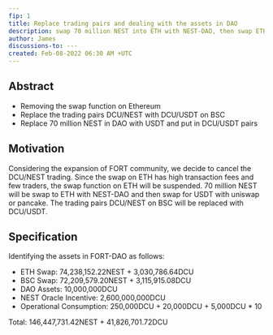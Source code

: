 ```yaml
---
fip: 1
title: Replace trading pairs and dealing with the assets in DAO
description: swap 70 million NEST into ETH with NEST-DAO, then swap ETH to USDT; replace the trading pairs DCU/NEST on BSC with DCU/USDT.
author: James
discussions-to: ---
created: Feb-08-2022 06:30 AM +UTC
---
```


## Abstract
- Removing the swap function on Ethereum
- Replace the trading pairs DCU/NEST with DCU/USDT on BSC 
- Replace 70 million NEST in DAO with USDT and put in DCU/USDT pairs

## Motivation
Considering the expansion of FORT community, we decide to cancel the DCU/NEST trading.
Since the swap on ETH has high transaction fees and few traders, the swap function on ETH will be suspended. 
70 million NEST will be swap to ETH with NEST-DAO and then swap for USDT with uniswap or pancake.
The trading pairs DCU/NEST on BSC will be replaced with DCU/USDT.


## Specification

Identifying the assets in FORT-DAO as follows:

- ETH Swap: 74,238,152.22NEST + 3,030,786.64DCU
- BSC Swap: 72,209,579.20NEST + 3,115,915.08DCU
- DAO Assets: 10,000,000DCU
- NEST Oracle Incentive: 2,600,000,000DCU
- Operational Consumption: 250,000DCU + 20,000DCU + 5,000DCU * 10

Total: 146,447,731.42NEST + 41,826,701.72DCU
